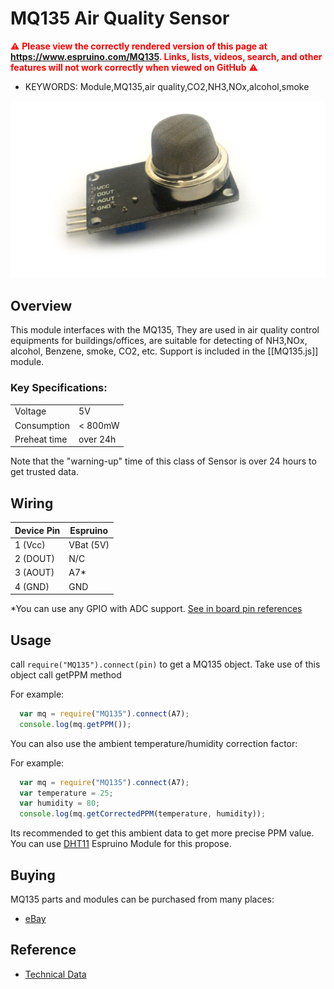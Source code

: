 <!--- Copyright (c) 2015 Nic Marcondes -->
MQ135 Air Quality Sensor
=====================

<span style="color:red">:warning: **Please view the correctly rendered version of this page at https://www.espruino.com/MQ135. Links, lists, videos, search, and other features will not work correctly when viewed on GitHub** :warning:</span>

* KEYWORDS: Module,MQ135,air quality,CO2,NH3,NOx,alcohol,smoke

![MQ135](MQ135/board.jpg)


Overview
-----------------

This module interfaces with the MQ135, They are used in air quality control equipments for buildings/offices, are suitable for detecting
 of NH3,NOx, alcohol, Benzene, smoke, CO2, etc. Support is included in the [[MQ135.js]] module.

### Key Specifications:

  |                       |          |
  |-----------------------|----------|
  | Voltage               | 5V       |
  | Consumption           | < 800mW  |
  | Preheat time          | over 24h |

Note that the "warning-up" time of this class of Sensor is over 24 hours to get trusted data.

Wiring
-----------------

  | Device Pin | Espruino |
  |------------|----------|
  | 1 (Vcc)    | VBat (5V)|
  | 2 (DOUT)   | N/C      |
  | 3 (AOUT)   | A7*      |
  | 4 (GND)    | GND      |

*You can use any GPIO with ADC support. [See in board pin references](http://www.espruino.com/Reference)


Usage
-----------------

call `require("MQ135").connect(pin)` to get a MQ135 object. Take use of this object call getPPM method

For example:

```JavaScript
  var mq = require("MQ135").connect(A7);
  console.log(mq.getPPM());
```

You can also use the ambient temperature/humidity correction factor:

For example:

```JavaScript
  var mq = require("MQ135").connect(A7);
  var temperature = 25;
  var humidity = 80;
  console.log(mq.getCorrectedPPM(temperature, humidity));
```

Its recommended to get this ambient data to get more precise PPM value.
You can use [DHT11](http://espruino.com/DHT11) Espruino Module for this propose.


Buying
-----

MQ135 parts and modules can be purchased from many places:
* [eBay](http://www.ebay.com/sch/i.html?_nkw=MQ135&_sacat=92074)


Reference
---------
* [Technical Data](https://www.olimex.com/Products/Components/Sensors/SNS-MQ135/resources/SNS-MQ135.pdf)
